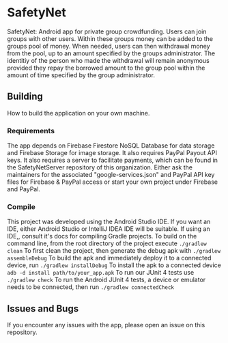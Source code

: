 # SafetyNet
SafetyNet: Android app for private group crowdfunding. Users can join groups with other users. Within these groups money can be added to the groups pool of money. When needed, users can then withdrawal money from the pool, up to an amount specified by the groups administrator. The identitiy of the person who made the withdrawal will remain anonymous provided they repay the borrowed amount to the group pool within the amount of time specified by the group administrator.


## Building
How to build the application on your own machine.
### Requirements
The app depends on Firebase Firestore NoSQL Database for data storage and Firebase Storage for image storage. It also requires PayPal Payout API keys. It also requires a server to facilitate payments, which can be found in the SafetyNetServer repository of this organization.
Either ask the maintainers for the associated "google-services.json" and PayPal API key files for Firebase & PayPal access or start your own project under Firebase and PayPal.
### Compile
This project was developed using the Android Studio IDE. If you want an IDE, either Android Studio or IntelliJ IDEA IDE will be suitable. If using an IDE,, consult it's docs for compiling Gradle projects.
To build on the command line, from the root directory of the project execute 
`./gradlew clean`
To first clean the project, then generate the debug apk with 
`./gradlew assembleDebug`
To build the apk and immediately deploy it to a connected device, run
`./gradlew installDebug`
To install the apk to a connected device
`adb -d install path/to/your_app.apk`
To run our JUnit 4 tests use 
`./gradlew check`
To run the Android JUnit 4 tests, a device or emulator needs to be connected, then run
`./gradlew connectedCheck`

## Issues and Bugs
If you encounter any issues with the app, please open an issue on this repository. 



